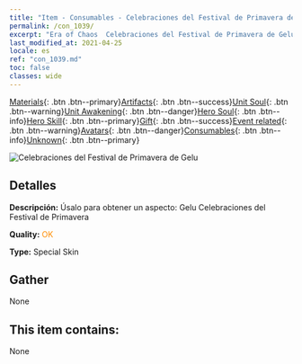 ```yaml
---
title: "Item - Consumables - Celebraciones del Festival de Primavera de Gelu"
permalink: /con_1039/
excerpt: "Era of Chaos  Celebraciones del Festival de Primavera de Gelu"
last_modified_at: 2021-04-25
locale: es
ref: "con_1039.md"
toc: false
classes: wide
---
```

 [Materials](/ItemsES/){: .btn .btn--primary}[Artifacts](/ItemsES/Artifacts/){: .btn .btn--success}[Unit Soul](/ItemsES/UnitSoul/){: .btn .btn--warning}[Unit Awakening](/ItemsES/UnitAwakening/){: .btn .btn--danger}[Hero Soul](/ItemsES/HeroSoul/){: .btn .btn--info}[Hero Skill](/ItemsES/HeroSkill/){: .btn .btn--primary}[Gift](/ItemsES/Gift/){: .btn .btn--success}[Event related](/ItemsES/Events/){: .btn .btn--warning}[Avatars](/ItemsES/Avatars/){: .btn .btn--danger}[Consumables](/ItemsES/Consumables/){: .btn .btn--info}[Unknown](/ItemsES/Unknown/){: .btn .btn--primary}

 ![Celebraciones del Festival de Primavera de Gelu](/images/h/h_Gelu7.jpg)

## Detalles
 **Descripción:** Úsalo para obtener un aspecto: Gelu Celebraciones del Festival de Primavera

 **Quality:** <span style="color: #FF8C00">OK</span>

 **Type:** Special Skin

## Gather

  None

## This item contains:

  None

